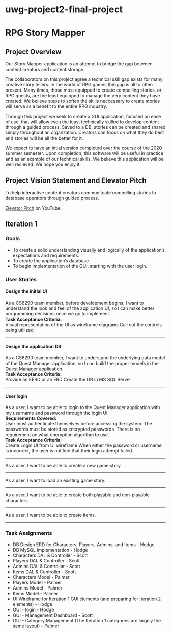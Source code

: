 # uwg-project2-final-project
<h1>RPG Story Mapper</h1>
<h2>Project Overview</h2>
<p>Our Story Mapper application is an attempt to bridge the gap between content creators and content storage.</p>

<p>The collaborators on this project agree a technical skill gap exists for many creative story tellers. In the world of RPG games this gap is all to often present. Many times, those most equipped to create compelling stories, or RPG quests, are the least equipped to manage the very content they have created. We believe steps to soften the skills neccessary to create stories will serve as a benefit to the entire RPG industry.</p>

<p>Through this project we seek to create a GUI application, focused on ease of use, that will allow even the least technically skilled to develop content through a guided process. Saved to a DB, stories can be created and shared simply throughout an organzation. Creators can focus on what they do best and stories will be all the better for it.</p>

<p>We expect to have an intial version completed over the course of the 2020 summer semester. Upon completion, this software will be useful in practice and as an example of our technical skills. We believe this application will be well recieved. We hope you enjoy it.</p>

<h2>Project Vision Statement and Elevator Pitch</h2>
<p>To help interactive content creators communitcate compelling stories to database operators through guided process.</p>
<p><a title="RPG Story Mapper Elevator Pitch on YouTube" href="https://youtu.be/LpU7UVJjGFY">Elevator Pitch</a> on YouTube.</p>
<h2>Iteration 1</h2>

<h3>Goals</h3>
<ul>
  <li>To create a solid understanding visually and logically of the application’s expectations and requirements.</li>
  <li>To create the application’s database.</li>
  <li>To begin implementation of the GUI, starting with the user login.</li>
</ul>

<h3>User Stories</h3>

<h4>Design the initial UI</h4>
<p>As a CS6290 team member, before development begins, I want to understand the look and feel of the application UI, so I can make better programming decisions once we go to implement.<br>
  <strong>Task Acceptance Criteria:</strong><br>
Visual representation of the UI as wireframe diagrams
Call out the controls being utilized</p>
<hr>

<h4>Design the application DB</h4>
<p>As a CS6290 team member, I want to understand the underlying data model of the Quest Manager application, so I can build the proper models in the Quest Manager application.<br>
  <strong>Task Acceptance Criteria:</strong><br>
Provide an EERD or an ERD
Create the DB in MS SQL Server</p>
<hr>

<h4>User login</h4>
<p>As a user, I want to be able to login to the Quest Manager application with my username and password through the login UI.<br>
  <strong>Requirements Covered:</strong><br>
User must authenticate themselves before accessing the system. The passwords must be stored as encrypted passwords. There is no requirement on what encryption algorithm to use.<br>
  <strong>Task Acceptance Criteria:</strong><br>
Create Login UI from UI wireframe
When either the password or username is incorrect, the user is notified that their login attempt failed.</p>
<hr>

<p>As a user, I want to be able to create a new game story.</p>
<hr>
<p>As a user, I want to load an existing game story.</p>
<hr>
<p>As a user, I want to be able to create both playable and non-playable characters.</p>
<hr>
<p>As a user, I want to be able to create items.</p>
<hr>
<h3>Task Assignments</h3>
<ul>
  <li>DB Design ERD for Characters, Players, Admins, and Items - Hodge</li>
  <li>DB MySQL implementation - Hodge</li>
  <li>Characters DAL & Controller - Scott</li>
  <li>Players DAL & Controller - Scott</li>
  <li>Admins DAL & Controller - Scott</li>
  <li>Items DAL & Controller - Scott</li>
  <li>Characters Model - Palmer</li>
  <li>Players Model - Palmer</li>
  <li>Admins Model - Palmer</li>
  <li>Items Model - Palmer</li>
  <li>UI Wireframe for Iteration 1 GUI elements (and preparing for Iteration 2 elements) - Hodge</li>
  <li>GUI - login - Hodge</li>
  <li>GUI - Management Dashboard - Scott</li>
  <li>GUI - Category Management (The Iteration 1 categories are largely the same layout) - Palmer</li>
</ul>
